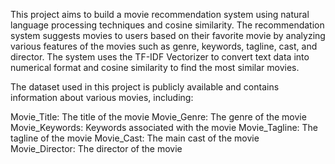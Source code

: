 This project aims to build a movie recommendation system using natural language processing techniques and cosine similarity. The recommendation system suggests movies to users based on their favorite movie by analyzing various features of the movies such as genre, keywords, tagline, cast, and director. The system uses the TF-IDF Vectorizer to convert text data into numerical format and cosine similarity to find the most similar movies.

The dataset used in this project is publicly available and contains information about various movies, including:

Movie_Title: The title of the movie
Movie_Genre: The genre of the movie
Movie_Keywords: Keywords associated with the movie
Movie_Tagline: The tagline of the movie
Movie_Cast: The main cast of the movie
Movie_Director: The director of the movie
